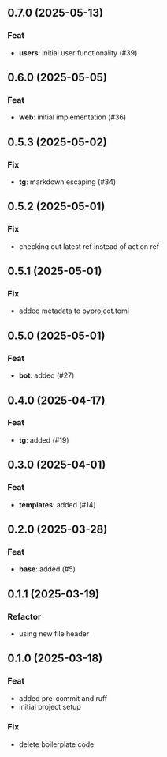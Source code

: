 ## 0.7.0 (2025-05-13)

### Feat

- **users**: initial user functionality (#39)

## 0.6.0 (2025-05-05)

### Feat

- **web**: initial implementation (#36)

## 0.5.3 (2025-05-02)

### Fix

- **tg**: markdown escaping (#34)

## 0.5.2 (2025-05-01)

### Fix

- checking out latest ref instead of action ref

## 0.5.1 (2025-05-01)

### Fix

- added metadata to pyproject.toml

## 0.5.0 (2025-05-01)

### Feat

- **bot**: added (#27)

## 0.4.0 (2025-04-17)

### Feat

- **tg**: added (#19)

## 0.3.0 (2025-04-01)

### Feat

- **templates**: added (#14)

## 0.2.0 (2025-03-28)

### Feat

- **base**: added (#5)

## 0.1.1 (2025-03-19)

### Refactor

- using new file header

## 0.1.0 (2025-03-18)

### Feat

- added pre-commit and ruff
- initial project setup

### Fix

- delete boilerplate code
